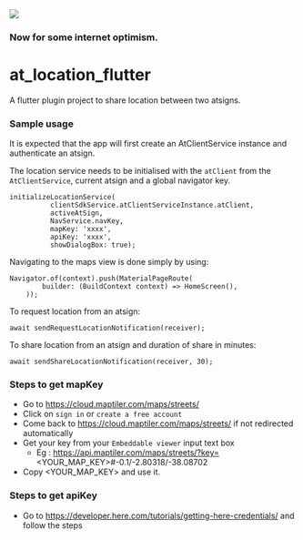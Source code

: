 <img src="https://atsign.dev/assets/img/@developersmall.png?sanitize=true">

### Now for some internet optimism.

# at_location_flutter

A flutter plugin project to share location between two atsigns.

### Sample usage
It is expected that the app will first create an AtClientService instance and authenticate an atsign.

The location service needs to be initialised with the `atClient` from the `AtClientService`, current atsign and a global navigator key.

```
initializeLocationService(
          clientSdkService.atClientServiceInstance.atClient,
          activeAtSign,
          NavService.navKey,
          mapKey: 'xxxx',
          apiKey: 'xxxx',
          showDialogBox: true);
```

Navigating to the maps view is done simply by using:
```
Navigator.of(context).push(MaterialPageRoute(
        builder: (BuildContext context) => HomeScreen(),
    ));
```

To request location from an atsign:
```
await sendRequestLocationNotification(receiver);
```

To share location from an atsign and duration of share in minutes:
```
await sendShareLocationNotification(receiver, 30);
```

### Steps to get mapKey

  - Go to https://cloud.maptiler.com/maps/streets/
  - Click on `sign in` or `create a free account`
  - Come back to https://cloud.maptiler.com/maps/streets/ if not redirected automatically
  - Get your key from your `Embeddable viewer` input text box 
    - Eg : https://api.maptiler.com/maps/streets/?key=<YOUR_MAP_KEY>#-0.1/-2.80318/-38.08702
  - Copy <YOUR_MAP_KEY> and use it.

### Steps to get apiKey

  - Go to https://developer.here.com/tutorials/getting-here-credentials/ and follow the steps

